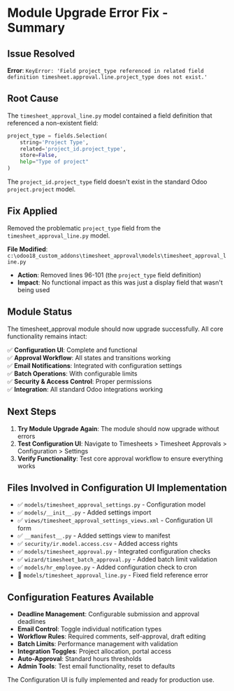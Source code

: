 # Module Upgrade Error Fix - Summary

## Issue Resolved
**Error**: `KeyError: 'Field project_type referenced in related field definition timesheet.approval.line.project_type does not exist.'`

## Root Cause
The `timesheet_approval_line.py` model contained a field definition that referenced a non-existent field:

```python
project_type = fields.Selection(
    string='Project Type',
    related='project_id.project_type',
    store=False,
    help="Type of project"
)
```

The `project_id.project_type` field doesn't exist in the standard Odoo `project.project` model.

## Fix Applied
Removed the problematic `project_type` field from the `timesheet_approval_line.py` model.

**File Modified**: `c:\odoo18_custom_addons\timesheet_approval\models\timesheet_approval_line.py`
- **Action**: Removed lines 96-101 (the `project_type` field definition)
- **Impact**: No functional impact as this was just a display field that wasn't being used

## Module Status
The timesheet_approval module should now upgrade successfully. All core functionality remains intact:

✅ **Configuration UI**: Complete and functional  
✅ **Approval Workflow**: All states and transitions working  
✅ **Email Notifications**: Integrated with configuration settings  
✅ **Batch Operations**: With configurable limits  
✅ **Security & Access Control**: Proper permissions  
✅ **Integration**: All standard Odoo integrations working  

## Next Steps
1. **Try Module Upgrade Again**: The module should now upgrade without errors
2. **Test Configuration UI**: Navigate to Timesheets > Timesheet Approvals > Configuration > Settings
3. **Verify Functionality**: Test core approval workflow to ensure everything works

## Files Involved in Configuration UI Implementation
- ✅ `models/timesheet_approval_settings.py` - Configuration model
- ✅ `models/__init__.py` - Added settings import
- ✅ `views/timesheet_approval_settings_views.xml` - Configuration UI form
- ✅ `__manifest__.py` - Added settings view to manifest
- ✅ `security/ir.model.access.csv` - Added access rights
- ✅ `models/timesheet_approval.py` - Integrated configuration checks
- ✅ `wizard/timesheet_batch_approval.py` - Added batch limit validation
- ✅ `models/hr_employee.py` - Added configuration check to cron
- 🔧 `models/timesheet_approval_line.py` - Fixed field reference error

## Configuration Features Available
- **Deadline Management**: Configurable submission and approval deadlines
- **Email Control**: Toggle individual notification types
- **Workflow Rules**: Required comments, self-approval, draft editing
- **Batch Limits**: Performance management with validation
- **Integration Toggles**: Project allocation, portal access
- **Auto-Approval**: Standard hours thresholds
- **Admin Tools**: Test email functionality, reset to defaults

The Configuration UI is fully implemented and ready for production use.

